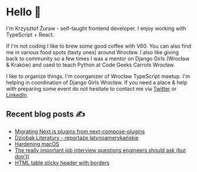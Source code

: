 # Hello 👋

I'm Krzysztof Żuraw - self-taught frontend developer. I enjoy working with TypeScript + React.

If I'm not coding I like to brew some good coffee with V60. You can also find me in
various food spots (tasty ones) around Wrocław. I also like giving back to community so a few times
I was a mentor on Django Girls (Wrocław & Kraków) and used to teach Python at Code Geeks Carrots Wrocław.

I like to organize things. I'm coorganizer of Wrocław TypeScript meetup.
I'm helping in coordination of Django Girls Wrocław.
If you need a place & help with preparing some event do not hesitate to contact me via
[Twitter](https://twitter.com/krzysztof_zuraw) or [LinkedIn](https://pl.linkedin.com/in/krzysztofzuraw).

## Recent blog posts ✍️

<!-- FEED-START -->
- [Migrating Next.js plugins from next-compose-plugins](https://krzysztofzuraw.com/2022/migrating-next-js-plugins-from-next-compose-plugins/)
- [Dziobak Literatury - reportaże latynoamerykańskie](https://krzysztofzuraw.com/reading/2022/dziobak-literatury-reportaze-latynoamerykanskie/)
- [Hardening macOS](https://krzysztofzuraw.com/links/2022/hardening-macos/)
- [The really important job interview questions engineers should ask (but don't)](https://krzysztofzuraw.com/links/2022/the-really-important-job-interview-questions-engineers-should-ask-but-don-t/)
- [HTML table sticky header with borders](https://krzysztofzuraw.com/2022/html-table-sticky-header-with-borders/)
<!-- FEED-END -->